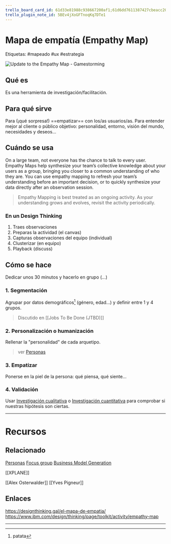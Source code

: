 ```yaml
---
trello_board_card_id: 61d33e81988c938667200af1;61d6dd7611387427cbeacc20
trello_plugin_note_id: 5BEv4jXoGFTnoqKq7DTe1
---
```

# Mapa de empatía (Empathy Map)
Etiquetas: #mapeado #ux #estrategia

![Update to the Empathy Map - Gamestorming](https://gamestorming.com/wp-content/uploads/2017/07/Empathy-Map-006-PNG.png)

## Qué es
Es una herramienta de investigación/facilitación.

## Para qué sirve
Para (¡qué sorpresa!) ==empatizar== con los/as usuarios/as. Para entender mejor al cliente o público objetivo: personalidad, entorno, visión del mundo, necesidades y deseos...

## Cuándo se usa
On a large team, not everyone has the chance to talk to every user. Empathy Maps help synthesize your team’s collective knowledge about your users as a group, bringing you closer to a common understanding of who they are. You can use empathy mapping to refresh your team’s understanding before an important decision, or to quickly synthesize your data directly after an observation session. 

>Empathy Mapping is best treated as an ongoing activity. As your understanding grows and evolves, revisit the activity periodically.

### En un Design Thinking
1. Traes observaciones
2. Preparas la actividad (el canvas)
3. Capturas observaciones del equipo (individual)
4. Clusterizar (en equipo)
5. Playback (discuss)

## Cómo se hace
Dedicar unos 30 minutos y hacerlo en grupo (...)

### 1. Segmentación
Agrupar por datos demográficos[^1] (género, edad...) y definir entre 1 y 4 grupos.

> Discutido en [[Jobs To Be Done (JTBD)]]

### 2. Personalización o humanización
Rellenar la "personalidad" de cada arquetipo.

> ver [Personas](../diseo-de-experiencia/investigacin/tcnicas-de-investigacin/personas.md)

### 3. Empatizar
Ponerse en la piel de la persona: qué piensa, qué siente...

### 4. Validación
Usar [Investigación cualitativa](../diseo-de-experiencia/investigacin/tipos-de-investigacin/investigacin-cualitativa.md) o [Investigación cuantitativa](../diseo-de-experiencia/investigacin/tipos-de-investigacin/investigacin-cuantitativa.md) para comprobar si nuestras hipótesis son ciertas.



---

# Recursos

## Relacionado
[Personas](../diseo-de-experiencia/investigacin/tcnicas-de-investigacin/personas.md)
[Focus group](../diseo-de-experiencia/investigacin/tcnicas-de-investigacin/focus-group.md)
[Business Model Generation](../diseo-de-estrategia/business-model-generation.md)

[[XPLANE]]

[[Alex Osterwalder]]
[[Yves Pigneur]]

## Enlaces
https://designthinking.gal/el-mapa-de-empatia/
https://www.ibm.com/design/thinking/page/toolkit/activity/empathy-map

---

[^1]: patata